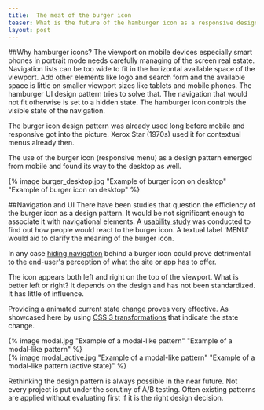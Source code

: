 ```yaml
---
title:  The meat of the burger icon
teaser: What is the future of the hamburger icon as a responsive design pattern? 
layout: post
---
```


##Why hamburger icons?
The viewport on mobile devices especially smart phones in portrait mode needs carefully managing of the screen real estate. Navigation lists can be too wide to fit in the horizontal available space of the viewport. Add other elements like logo and search form and the available space is little on smaller viewport sizes like tablets and mobile phones. The hamburger UI design pattern tries to solve that. The navigation that would not fit otherwise is set to a hidden state. The hamburger icon controls the visible state of the navigation.

The burger icon design pattern was already used long before mobile and responsive got into the picture. Xerox Star (1970s) used it for contextual menus already then.

The use of the burger icon (responsive menu) as a design pattern emerged from mobile and found its way to the desktop as well.

{% image burger_desktop.jpg "Example of burger icon on desktop" "Example of burger icon on desktop" %}

##Navigation and UI
There have been studies that question the efficiency of the burger icon as a design pattern. It would be not significant enough to associate it with navigational elements. A [usability study](http://exisweb.net/menu-eats-hamburger) was conducted to find out how people would react to the burger icon. A textual label 'MENU' would aid to clarify the meaning of the burger icon.

In any case [hiding navigation](http://thenextweb.com/dd/2014/04/08/ux-designers-side-drawer-navigation-costing-half-user-engagement/) behind a burger icon could prove detrimental to the end-user's perception of what the site or app has to offer. 

The icon appears both left and right on the top of the viewport. What is better left or right? It depends on the design and has not been standardized. It has little of influence.

Providing a animated current state change proves very effective. As showcased here by using [CSS 3 transformations](http://sarasoueidan.com/blog/navicon-transformicons/) that indicate the state change. 

<div class="inline-image">
{% image modal.jpg "Example of a modal-like pattern" "Example of a modal-like pattern" %}
</div>
<div class="inline-image">
{% image modal_active.jpg "Example of a modal-like pattern" "Example of a modal-like  pattern (active state)" %}
</div>

Rethinking the design pattern is always possible in the near future. Not every project is put under the scrutiny of A/B testing. Often existing patterns are applied without evaluating first if it is the right design decision.
